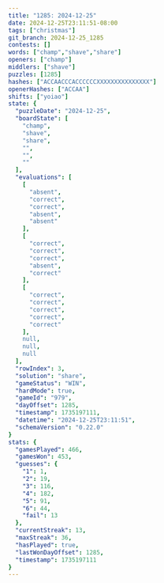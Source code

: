 ```yaml
---
title: "1285: 2024-12-25"
date: 2024-12-25T23:11:51-08:00
tags: ["christmas"]
git_branch: 2024-12-25_1285
contests: []
words: ["champ","shave","share"]
openers: ["champ"]
middlers: ["shave"]
puzzles: [1285]
hashes: ["ACCAACCCACCCCCCXXXXXXXXXXXXXXX"]
openerHashes: ["ACCAA"]
shifts: ["yoiao"]
state: {
  "puzzleDate": "2024-12-25",
  "boardState": [
    "champ",
    "shave",
    "share",
    "",
    "",
    ""
  ],
  "evaluations": [
    [
      "absent",
      "correct",
      "correct",
      "absent",
      "absent"
    ],
    [
      "correct",
      "correct",
      "correct",
      "absent",
      "correct"
    ],
    [
      "correct",
      "correct",
      "correct",
      "correct",
      "correct"
    ],
    null,
    null,
    null
  ],
  "rowIndex": 3,
  "solution": "share",
  "gameStatus": "WIN",
  "hardMode": true,
  "gameId": "979",
  "dayOffset": 1285,
  "timestamp": 1735197111,
  "datetime": "2024-12-25T23:11:51",
  "schemaVersion": "0.22.0"
}
stats: {
  "gamesPlayed": 466,
  "gamesWon": 453,
  "guesses": {
    "1": 1,
    "2": 19,
    "3": 116,
    "4": 182,
    "5": 91,
    "6": 44,
    "fail": 13
  },
  "currentStreak": 13,
  "maxStreak": 36,
  "hasPlayed": true,
  "lastWonDayOffset": 1285,
  "timestamp": 1735197111
}
---
```

<!-- more -->
